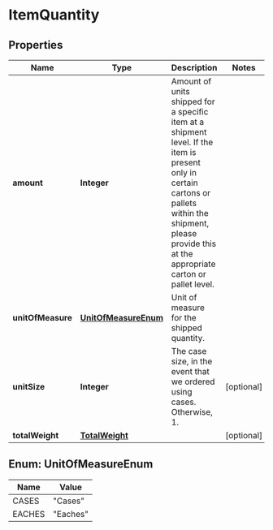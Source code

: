 # ItemQuantity

## Properties
Name | Type | Description | Notes
------------ | ------------- | ------------- | -------------
**amount** | **Integer** | Amount of units shipped for a specific item at a shipment level. If the item is present only in certain cartons or pallets within the shipment, please provide this at the appropriate carton or pallet level. | 
**unitOfMeasure** | [**UnitOfMeasureEnum**](#UnitOfMeasureEnum) | Unit of measure for the shipped quantity. | 
**unitSize** | **Integer** | The case size, in the event that we ordered using cases. Otherwise, 1. |  [optional]
**totalWeight** | [**TotalWeight**](TotalWeight.md) |  |  [optional]

<a name="UnitOfMeasureEnum"></a>
## Enum: UnitOfMeasureEnum
Name | Value
---- | -----
CASES | &quot;Cases&quot;
EACHES | &quot;Eaches&quot;
